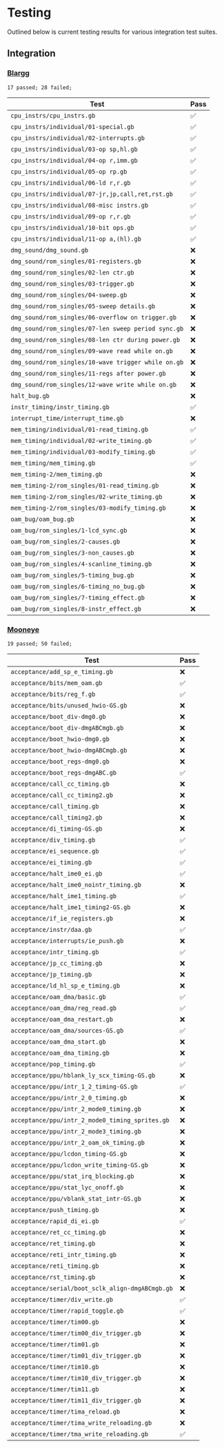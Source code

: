 # Testing

Outlined below is current testing results for various integration test suites.

## Integration

### [Blargg](/tests/blargg.rs)

```
17 passed; 28 failed;
```

| Test                                                | Pass |
| --------------------------------------------------- | ---- |
| `cpu_instrs/cpu_instrs.gb`                          |  ✅  |
| `cpu_instrs/individual/01-special.gb`               |  ✅  |
| `cpu_instrs/individual/02-interrupts.gb`            |  ✅  |
| `cpu_instrs/individual/03-op sp,hl.gb`              |  ✅  |
| `cpu_instrs/individual/04-op r,imm.gb`              |  ✅  |
| `cpu_instrs/individual/05-op rp.gb`                 |  ✅  |
| `cpu_instrs/individual/06-ld r,r.gb`                |  ✅  |
| `cpu_instrs/individual/07-jr,jp,call,ret,rst.gb`    |  ✅  |
| `cpu_instrs/individual/08-misc instrs.gb`           |  ✅  |
| `cpu_instrs/individual/09-op r,r.gb`                |  ✅  |
| `cpu_instrs/individual/10-bit ops.gb`               |  ✅  |
| `cpu_instrs/individual/11-op a,(hl).gb`             |  ✅  |
| `dmg_sound/dmg_sound.gb`                            |  ❌  |
| `dmg_sound/rom_singles/01-registers.gb`             |  ❌  |
| `dmg_sound/rom_singles/02-len ctr.gb`               |  ❌  |
| `dmg_sound/rom_singles/03-trigger.gb`               |  ❌  |
| `dmg_sound/rom_singles/04-sweep.gb`                 |  ❌  |
| `dmg_sound/rom_singles/05-sweep details.gb`         |  ❌  |
| `dmg_sound/rom_singles/06-overflow on trigger.gb`   |  ❌  |
| `dmg_sound/rom_singles/07-len sweep period sync.gb` |  ❌  |
| `dmg_sound/rom_singles/08-len ctr during power.gb`  |  ❌  |
| `dmg_sound/rom_singles/09-wave read while on.gb`    |  ❌  |
| `dmg_sound/rom_singles/10-wave trigger while on.gb` |  ❌  |
| `dmg_sound/rom_singles/11-regs after power.gb`      |  ❌  |
| `dmg_sound/rom_singles/12-wave write while on.gb`   |  ❌  |
| `halt_bug.gb`                                       |  ❌  |
| `instr_timing/instr_timing.gb`                      |  ✅  |
| `interrupt_time/interrupt_time.gb`                  |  ❌  |
| `mem_timing/individual/01-read_timing.gb`           |  ✅  |
| `mem_timing/individual/02-write_timing.gb`          |  ✅  |
| `mem_timing/individual/03-modify_timing.gb`         |  ✅  |
| `mem_timing/mem_timing.gb`                          |  ✅  |
| `mem_timing-2/mem_timing.gb`                        |  ❌  |
| `mem_timing-2/rom_singles/01-read_timing.gb`        |  ❌  |
| `mem_timing-2/rom_singles/02-write_timing.gb`       |  ❌  |
| `mem_timing-2/rom_singles/03-modify_timing.gb`      |  ❌  |
| `oam_bug/oam_bug.gb`                                |  ❌  |
| `oam_bug/rom_singles/1-lcd_sync.gb`                 |  ❌  |
| `oam_bug/rom_singles/2-causes.gb`                   |  ❌  |
| `oam_bug/rom_singles/3-non_causes.gb`               |  ❌  |
| `oam_bug/rom_singles/4-scanline_timing.gb`          |  ❌  |
| `oam_bug/rom_singles/5-timing_bug.gb`               |  ❌  |
| `oam_bug/rom_singles/6-timing_no_bug.gb`            |  ❌  |
| `oam_bug/rom_singles/7-timing_effect.gb`            |  ❌  |
| `oam_bug/rom_singles/8-instr_effect.gb`             |  ❌  |

### [Mooneye](/tests/mooneye.rs)

```
19 passed; 50 failed;
```

| Test                                                | Pass |
| --------------------------------------------------- | ---- |
| `acceptance/add_sp_e_timing.gb`                     |  ❌  |
| `acceptance/bits/mem_oam.gb`                        |  ✅  |
| `acceptance/bits/reg_f.gb`                          |  ✅  |
| `acceptance/bits/unused_hwio-GS.gb`                 |  ❌  |
| `acceptance/boot_div-dmg0.gb`                       |  ❌  |
| `acceptance/boot_div-dmgABCmgb.gb`                  |  ❌  |
| `acceptance/boot_hwio-dmg0.gb`                      |  ❌  |
| `acceptance/boot_hwio-dmgABCmgb.gb`                 |  ❌  |
| `acceptance/boot_regs-dmg0.gb`                      |  ❌  |
| `acceptance/boot_regs-dmgABC.gb`                    |  ✅  |
| `acceptance/call_cc_timing.gb`                      |  ❌  |
| `acceptance/call_cc_timing2.gb`                     |  ❌  |
| `acceptance/call_timing.gb`                         |  ❌  |
| `acceptance/call_timing2.gb`                        |  ❌  |
| `acceptance/di_timing-GS.gb`                        |  ❌  |
| `acceptance/div_timing.gb`                          |  ✅  |
| `acceptance/ei_sequence.gb`                         |  ✅  |
| `acceptance/ei_timing.gb`                           |  ✅  |
| `acceptance/halt_ime0_ei.gb`                        |  ✅  |
| `acceptance/halt_ime0_nointr_timing.gb`             |  ❌  |
| `acceptance/halt_ime1_timing.gb`                    |  ✅  |
| `acceptance/halt_ime1_timing2-GS.gb`                |  ❌  |
| `acceptance/if_ie_registers.gb`                     |  ❌  |
| `acceptance/instr/daa.gb`                           |  ✅  |
| `acceptance/interrupts/ie_push.gb`                  |  ❌  |
| `acceptance/intr_timing.gb`                         |  ✅  |
| `acceptance/jp_cc_timing.gb`                        |  ❌  |
| `acceptance/jp_timing.gb`                           |  ❌  |
| `acceptance/ld_hl_sp_e_timing.gb`                   |  ❌  |
| `acceptance/oam_dma/basic.gb`                       |  ✅  |
| `acceptance/oam_dma/reg_read.gb`                    |  ✅  |
| `acceptance/oam_dma_restart.gb`                     |  ❌  |
| `acceptance/oam_dma/sources-GS.gb`                  |  ✅  |
| `acceptance/oam_dma_start.gb`                       |  ❌  |
| `acceptance/oam_dma_timing.gb`                      |  ❌  |
| `acceptance/pop_timing.gb`                          |  ✅  |
| `acceptance/ppu/hblank_ly_scx_timing-GS.gb`         |  ❌  |
| `acceptance/ppu/intr_1_2_timing-GS.gb`              |  ✅  |
| `acceptance/ppu/intr_2_0_timing.gb`                 |  ❌  |
| `acceptance/ppu/intr_2_mode0_timing.gb`             |  ❌  |
| `acceptance/ppu/intr_2_mode0_timing_sprites.gb`     |  ❌  |
| `acceptance/ppu/intr_2_mode3_timing.gb`             |  ❌  |
| `acceptance/ppu/intr_2_oam_ok_timing.gb`            |  ❌  |
| `acceptance/ppu/lcdon_timing-GS.gb`                 |  ❌  |
| `acceptance/ppu/lcdon_write_timing-GS.gb`           |  ❌  |
| `acceptance/ppu/stat_irq_blocking.gb`               |  ❌  |
| `acceptance/ppu/stat_lyc_onoff.gb`                  |  ❌  |
| `acceptance/ppu/vblank_stat_intr-GS.gb`             |  ❌  |
| `acceptance/push_timing.gb`                         |  ❌  |
| `acceptance/rapid_di_ei.gb`                         |  ✅  |
| `acceptance/ret_cc_timing.gb`                       |  ❌  |
| `acceptance/ret_timing.gb`                          |  ❌  |
| `acceptance/reti_intr_timing.gb`                    |  ❌  |
| `acceptance/reti_timing.gb`                         |  ❌  |
| `acceptance/rst_timing.gb`                          |  ❌  |
| `acceptance/serial/boot_sclk_align-dmgABCmgb.gb`    |  ❌  |
| `acceptance/timer/div_write.gb`                     |  ✅  |
| `acceptance/timer/rapid_toggle.gb`                  |  ✅  |
| `acceptance/timer/tim00.gb`                         |  ❌  |
| `acceptance/timer/tim00_div_trigger.gb`             |  ❌  |
| `acceptance/timer/tim01.gb`                         |  ❌  |
| `acceptance/timer/tim01_div_trigger.gb`             |  ❌  |
| `acceptance/timer/tim10.gb`                         |  ❌  |
| `acceptance/timer/tim10_div_trigger.gb`             |  ❌  |
| `acceptance/timer/tim11.gb`                         |  ❌  |
| `acceptance/timer/tim11_div_trigger.gb`             |  ❌  |
| `acceptance/timer/tima_reload.gb`                   |  ❌  |
| `acceptance/timer/tima_write_reloading.gb`          |  ❌  |
| `acceptance/timer/tma_write_reloading.gb`           |  ✅  |

